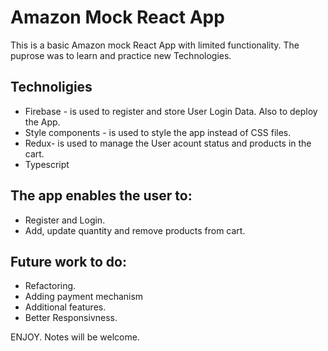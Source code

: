 # Amazon Mock React App
This is a basic Amazon mock React App with limited functionality. 
The puprose was to learn and practice new Technologies.


## Technoligies
* Firebase - is used to register and store User Login Data. Also to deploy the App.
* Style components - is used to style the app instead of CSS files.
* Redux- is used to manage the User acount status and products in the cart.
* Typescript

## The app enables the user to:
* Register and Login.
* Add, update quantity and remove products from cart.

## Future work to do:
* Refactoring.
* Adding payment mechanism
* Additional features.
* Better Responsivness.


ENJOY.
Notes will be welcome.

